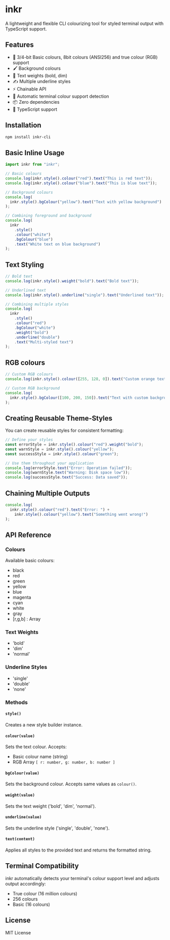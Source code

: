 # inkr

A lightweight and flexible CLI colourizing tool for styled terminal output with TypeScript support.

## Features

- 🎨 3/4-bit Basic colours, 8bit colours (ANSI256) and true colour (RGB) support
- 🖌️ Background colours
- 💪 Text weights (bold, dim)
- ✍️ Multiple underline styles
- ⚡ Chainable API
- 🔄 Automatic terminal colour support detection
- 📦 Zero dependencies
- 🚀 TypeScript support

## Installation

```bash
npm install inkr-cli
```

## Basic Inline Usage

```typescript
import inkr from "inkr";

// Basic colours
console.log(inkr.style().colour("red").text("This is red text"));
console.log(inkr.style().colour("blue").text("This is blue text"));

// Background colours
console.log(
  inkr.style().bgColour("yellow").text("Text with yellow background")
);

// Combining foreground and background
console.log(
  inkr
    .style()
    .colour("white")
    .bgColour("blue")
    .text("White text on blue background")
);
```

## Text Styling

```typescript
// Bold text
console.log(inkr.style().weight("bold").text("Bold text"));

// Underlined text
console.log(inkr.style().underline("single").text("Underlined text"));

// Combining multiple styles
console.log(
  inkr
    .style()
    .colour("red")
    .bgColour("white")
    .weight("bold")
    .underline("double")
    .text("Multi-styled text")
);
```

## RGB colours

```typescript
// Custom RGB colours
console.log(inkr.style().colour([255, 128, 0]).text("Custom orange text"));

// Custom RGB background
console.log(
  inkr.style().bgColour([100, 200, 150]).text("Text with custom background")
);
```

## Creating Reusable Theme-Styles

You can create reusable styles for consistent formatting:

```typescript
// Define your styles
const errorStyle = inkr.style().colour("red").weight("bold");
const warnStyle = inkr.style().colour("yellow");
const successStyle = inkr.style().colour("green");

// Use them throughout your application
console.log(errorStyle.text("Error: Operation failed"));
console.log(warnStyle.text("Warning: Disk space low"));
console.log(successStyle.text("Success: Data saved"));
```

## Chaining Multiple Outputs

```typescript
console.log(
  inkr.style().colour("red").text("Error: ") +
    inkr.style().colour("yellow").text("Something went wrong!")
);
```

## API Reference

### Colours

Available basic colours:

- black
- red
- green
- yellow
- blue
- magenta
- cyan
- white
- gray
- [r,g,b] : Array

### Text Weights

- 'bold'
- 'dim'
- 'normal'

### Underline Styles

- 'single'
- 'double'
- 'none'

### Methods

#### `style()`

Creates a new style builder instance.

#### `colour(value)`

Sets the text colour. Accepts:

- Basic colour name (string)
- RGB Array `[ r: number, g: number, b: number ]`

#### `bgColour(value)`

Sets the background colour. Accepts same values as `colour()`.

#### `weight(value)`

Sets the text weight ('bold', 'dim', 'normal').

#### `underline(value)`

Sets the underline style ('single', 'double', 'none').

#### `text(content)`

Applies all styles to the provided text and returns the formatted string.

## Terminal Compatibility

inkr automatically detects your terminal's colour support level and adjusts output accordingly:

- True colour (16 million colours)
- 256 colours
- Basic (16 colours)

## License

MIT License
